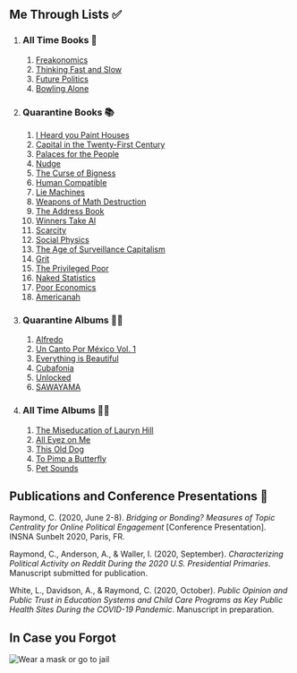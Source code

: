 ## Me Through Lists ✅
1. ### All Time Books 📖
   1. [Freakonomics](https://www.nytimes.com/2005/05/15/books/review/freakonomics-everything-he-always-wanted-to-know.html)
   2. [Thinking Fast and Slow](https://www.nytimes.com/2011/11/27/books/review/thinking-fast-and-slow-by-daniel-kahneman-book-review.html)
   3. [Future Politics](https://www.nytimes.com/2018/12/04/opinion/chatbots-ai-democracy-free-speech.html)
   4. [Bowling Alone](https://www.nytimes.com/2000/05/06/arts/lonely-bowlers-unite-mend-social-fabric-political-scientist-renews-his-alarm.html)
2. ### Quarantine Books 📚
   1. [I Heard you Paint Houses](https://www.nytimes.com/2004/06/20/books/killing-him-softly.html)
   2. [Capital in the Twenty-First Century](https://www.nytimes.com/2020/03/08/books/review/capital-and-ideology-thomas-piketty.html)
   3. [Palaces for the People](https://www.nytimes.com/2018/09/14/books/review/palaces-for-the-people-eric-klinenberg.html)
   4. [Nudge](https://www.nytimes.com/2015/11/01/upshot/the-power-of-nudges-for-good-and-bad.html)
   5. [The Curse of Bigness](https://www.nytimes.com/2018/12/12/books/review-curse-of-bigness-antitrust-law-tim-wu.html)
   6. [Human Compatible](https://www.nytimes.com/2019/10/31/opinion/superintelligent-artificial-intelligence.html)
   7. [Lie Machines](https://yalebooks.co.uk/display.asp?k=9780300250206)
   8. [Weapons of Math Destruction](https://www.nytimes.com/2016/10/09/books/review/weapons-of-math-destruction-cathy-oneil-and-more.html)
   9. [The Address Book](https://www.nytimes.com/2020/04/14/books/review/deirdre-mask-the-address-book.html)
   10. [Winners Take Al](https://www.nytimes.com/2018/08/20/books/review/winners-take-all-anand-giridharadas.html)
   11. [Scarcity](https://www.theguardian.com/books/2013/sep/07/scarcity-sendhil-mullainathan-shafir-review)
   12. [Social Physics](https://www.technologyreview.com/2014/03/04/173783/social-physics/)
   13. [The Age of Surveillance Capitalism](https://www.nytimes.com/2019/01/16/books/review-age-of-surveillance-capitalism-shoshana-zuboff.html)
   14. [Grit](https://www.newyorker.com/culture/culture-desk/the-limits-of-grit)
   15. [The Privileged Poor](https://www.newyorker.com/recommends/read/the-privileged-poor-a-refreshing-antidote-to-our-obsession-with-the-college-admissions-scandal)
   16. [Naked Statistics](https://www.nytimes.com/2013/01/29/science/naked-statistics-by-charles-wheelan-review.html)
   17. [Poor Economics](https://economics.mit.edu/faculty/eduflo/pooreconomics)
   18. [Americanah](https://www.nytimes.com/2013/06/09/books/review/americanah-by-chimamanda-ngozi-adichie.html)
3. ### Quarantine Albums 👨‍🎤
   1. [Alfredo](https://pitchfork.com/news/freddie-gibbs-and-the-alchemist-announce-new-album-alfredo-share-new-song-1985-listen/)
   2. [Un Canto Por México Vol. 1](https://www.theneedledrop.com/articles/2020/5/natalia-lafourcade-un-canto-por-mxico-vol-1)
   3. [Everything is Beautiful](https://pitchfork.com/reviews/albums/princess-nokia-everything-is-beautiful-everything-sucks/)
   4. [Cubafonia](https://pitchfork.com/reviews/albums/22957-cubafonia/)
   5. [Unlocked](https://pitchfork.com/reviews/albums/denzel-curry-kenny-beats-unlocked/)
   6. [SAWAYAMA](https://pitchfork.com/reviews/albums/rina-sawayama-sawayama/)
4. ### All Time Albums 💃🕺
   1. [The Miseducation of Lauryn Hill](https://pitchfork.com/reviews/albums/22035-the-miseducation-of-lauryn-hill/)
   2. [All Eyez on Me](https://pitchfork.com/reviews/albums/2pac-all-eyez-on-me/)
   3. [This Old Dog](https://pitchfork.com/reviews/albums/23125-this-old-dog/)
   4. [To Pimp a Butterfly](https://pitchfork.com/reviews/albums/20390-to-pimp-a-butterfly/)
   5. [Pet Sounds](https://pitchfork.com/reviews/albums/9371-pet-sounds-40th-anniversary/)

## Publications and Conference Presentations 📝

Raymond, C. (2020, June 2-8). *Bridging or Bonding? Measures of Topic Centrality for Online Political Engagement* [Conference Presentation]. INSNA Sunbelt 2020, Paris, FR.

Raymond, C., Anderson, A., & Waller, I. (2020, September). *Characterizing Political Activity on Reddit During the 2020 U.S. Presidential Primaries*. Manuscript submitted for publication.

White, L., Davidson, A., & Raymond, C. (2020, October). *Public Opinion and Public Trust in Education Systems and Child Care Programs as Key Public Health Sites During the COVID-19 Pandemic*. Manuscript in preparation.

## In Case you Forgot

![Wear a mask or go to jail](content/rl-for-traffic-flow/1918-spanish-flu.jpg)